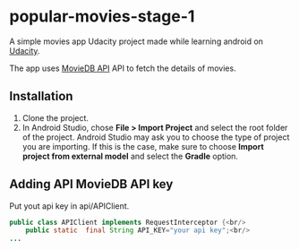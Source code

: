 # popular-movies-stage-1

A simple movies app Udacity project made while learning android on [Udacity](https://in.udacity.com/course/android-developer-nanodegree-by-google--nd801-inba1).

The app uses [MovieDB API](https://www.themoviedb.org/documentation/api) API to fetch the details of movies.

## Installation

1. Clone the project.
2. In Android Studio, chose **File > Import Project** and select the root folder of the project.
   Android Studio may ask you to choose the type of project you are importing. If this is the case, make sure to choose **Import project from external model** and select the **Gradle** option.

## Adding API MovieDB API key
Put yout api key in api/APIClient.

```java
public class APIClient implements RequestInterceptor {<br/>
    public static  final String API_KEY="your api key";<br/>
...
```
